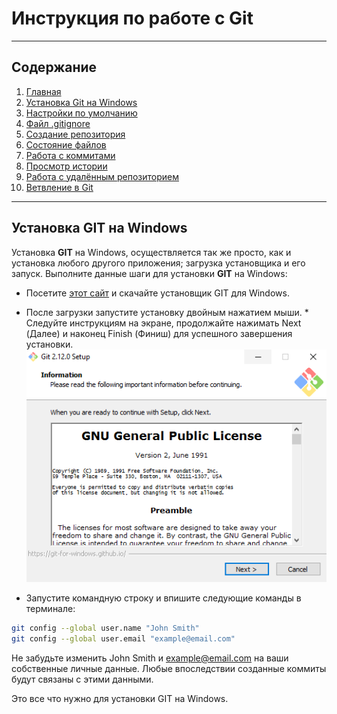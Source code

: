 # Инструкция по работе с Git
---
## Содержание
1. [Главная](./readme.md)
1. [Установка Git на Windows](./install.md)
1. [Настройки по умолчанию](./defaultconfig.md)
1. [Файл .gitignore](./ignore.md)
1. [Создание репозитория](./createrepo.md)
1. [Состояние файлов](./filestatus.md)
1. [Работа с коммитами](./commit.md)
1. [Просмотр истории](./commithistory.md)
1. [Работа с удалённым репозиторием](./remoterepo.md)
1. [Ветвление в Git](gitbranch.md)
---
## Установка GIT на Windows

Установка **GIT** на Windows, осуществляется так же просто, как и установка любого другого приложения; загрузка установщика и его запуск.  Выполните данные шаги для установки **GIT** на Windows:

* Посетите [этот сайт](https://gitforwindows.org/) и скачайте установщик GIT для Windows.
* После загрузки запустите установку двойным нажатием мыши. * Следуйте инструкциям на экране, продолжайте нажимать Next (Далее) и наконец Finish (Финиш) для успешного завершения установки.
![](./img/install.png)

* Запустите командную строку и впишите следующие команды в терминале:
```Bash
git config --global user.name "John Smith"
git config --global user.email "example@email.com"
```
Не забудьте изменить John Smith и example@email.com на ваши собственные личные данные. Любые впоследствии созданные коммиты будут связаны с этими данными.


Это все что нужно для установки GIT на Windows.